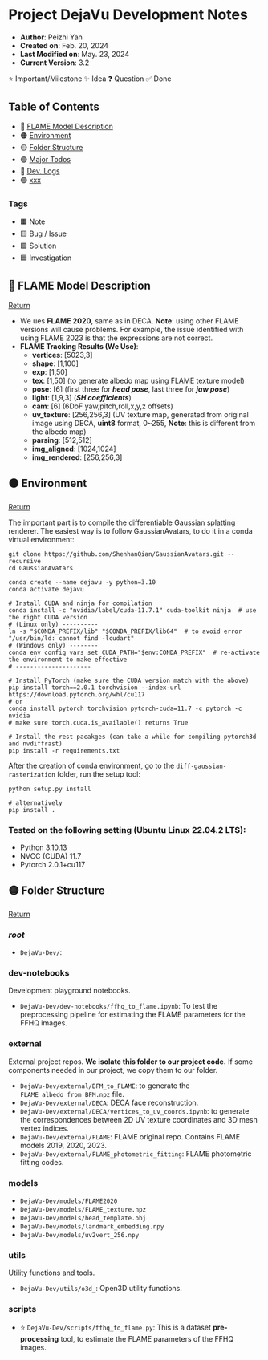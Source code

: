 # Project DejaVu Development Notes

+ **Author**: Peizhi Yan
+ **Created on**: Feb. 20, 2024
+ **Last Modified on**: May. 23, 2024
+ **Current Version**: 3.2

⭐ Important/Milestone 
✨ Idea
❓ Question
✅ Done

## Table of Contents
- 🔴 [FLAME Model Description](#🔴-flame-model-description)
- 🟠 [Environment](#🟠-environment)
- 🟡 [Folder Structure](#🟡-folder-structure)
- 🟢 [Major Todos](#🟢-major-todos)
- 🔵 [Dev. Logs](#🔵-dev-logs)
- 🟣 [xxx]()

### Tags

- 🟧 Note
- 🟨 Bug / Issue
- 🟩 Solution
- 🟦 Investigation








## 🔴 FLAME Model Description

[Return](#table-of-contents)

- We ues **FLAME 2020**, same as in DECA. **Note**: using other FLAME versions will cause problems. For example, the issue identified with using FLAME 2023 is that the expressions are not correct.
- **FLAME Tracking Results (We Use)**:
    - **vertices**: [5023,3] 
    - **shape**: [1,100] 
    - **exp**: [1,50]
    - **tex**: [1,50]       (to generate albedo map using FLAME texture model)
    - **pose**: [6]       (first three for __*head pose*__, last three for __*jaw pose*__)
    - **light**: [1,9,3]    (__*SH coefficients*__)
    - **cam**: [6]        (6DoF yaw,pitch,roll,x,y,z offsets)
    - **uv_texture**: [256,256,3]      (UV texture map, generated from original image using DECA, **uint8** format, 0~255, **Note**: this is different from the albedo map)
    - **parsing**: [512,512]      
    - **img_aligned**: [1024,1024]      
    - **img_rendered**: [256,256,3]      









## 🟠 Environment

[Return](#table-of-contents)


The important part is to compile the differentiable Gaussian splatting renderer. The easiest way is to follow GaussianAvatars, to do it in a conda virtual environment:

```
git clone https://github.com/ShenhanQian/GaussianAvatars.git --recursive
cd GaussianAvatars

conda create --name dejavu -y python=3.10
conda activate dejavu

# Install CUDA and ninja for compilation
conda install -c "nvidia/label/cuda-11.7.1" cuda-toolkit ninja  # use the right CUDA version
# (Linux only) ----------
ln -s "$CONDA_PREFIX/lib" "$CONDA_PREFIX/lib64"  # to avoid error "/usr/bin/ld: cannot find -lcudart"
# (Windows only) --------
conda env config vars set CUDA_PATH="$env:CONDA_PREFIX"  # re-activate the environment to make effective
# ---------------------

# Install PyTorch (make sure the CUDA version match with the above)
pip install torch==2.0.1 torchvision --index-url https://download.pytorch.org/whl/cu117
# or
conda install pytorch torchvision pytorch-cuda=11.7 -c pytorch -c nvidia
# make sure torch.cuda.is_available() returns True

# Install the rest pacakges (can take a while for compiling pytorch3d and nvdiffrast)
pip install -r requirements.txt
```

After the creation of conda environment, go to the ```diff-gaussian-rasterization``` folder, run the setup tool:
```
python setup.py install

# alternatively
pip install .
```

### Tested on the following setting (Ubuntu Linux 22.04.2 LTS):
- Python 3.10.13
- NVCC (CUDA) 11.7
- Pytorch 2.0.1+cu117











## 🟡 Folder Structure

[Return](#table-of-contents)


### *root*

- ```DejaVu-Dev/```: 

### dev-notebooks

Development playground notebooks.

- ```DejaVu-Dev/dev-notebooks/ffhq_to_flame.ipynb```: To test the preprocessing pipeline for estimating the FLAME parameters for the FFHQ images.

### external

External project repos. **We isolate this folder to our project code.** If some components needed in our project, we copy them to our folder.

- ```DejaVu-Dev/external/BFM_to_FLAME```: to generate the ```FLAME_albedo_from_BFM.npz``` file.
- ```DejaVu-Dev/external/DECA```: DECA face reconstruction.
- ```DejaVu-Dev/external/DECA/vertices_to_uv_coords.ipynb```: to generate the correspondences between 2D UV texture coordinates and 3D mesh vertex indices.
- ```DejaVu-Dev/external/FLAME```: FLAME original repo. Contains FLAME models 2019, 2020, 2023.
- ```DejaVu-Dev/external/FLAME_photometric_fitting```: FLAME photometric fitting codes. 

### models

- ```DejaVu-Dev/models/FLAME2020```
- ```DejaVu-Dev/models/FLAME_texture.npz```
- ```DejaVu-Dev/models/head_template.obj```
- ```DejaVu-Dev/models/landmark_embedding.npy```
- ```DejaVu-Dev/models/uv2vert_256.npy```

### utils

Utility functions and tools.

- ```DejaVu-Dev/utils/o3d_```: Open3D utility functions. 

### scripts

- ⭐ ```DejaVu-Dev/scripts/ffhq_to_flame.py```: This is a dataset **pre-processing** tool, to estimate the FLAME parameters of the FFHQ images.







